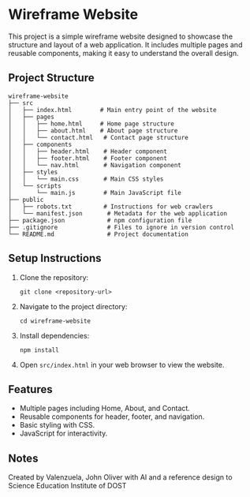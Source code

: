 # Wireframe Website

This project is a simple wireframe website designed to showcase the structure and layout of a web application. It includes multiple pages and reusable components, making it easy to understand the overall design.

## Project Structure

```
wireframe-website
├── src
│   ├── index.html        # Main entry point of the website
│   ├── pages
│   │   ├── home.html     # Home page structure
│   │   ├── about.html    # About page structure
│   │   └── contact.html   # Contact page structure
│   ├── components
│   │   ├── header.html    # Header component
│   │   ├── footer.html    # Footer component
│   │   └── nav.html       # Navigation component
│   ├── styles
│   │   └── main.css       # Main CSS styles
│   └── scripts
│       └── main.js        # Main JavaScript file
├── public
│   ├── robots.txt         # Instructions for web crawlers
│   └── manifest.json       # Metadata for the web application
├── package.json            # npm configuration file
├── .gitignore              # Files to ignore in version control
└── README.md               # Project documentation
```

## Setup Instructions

1. Clone the repository:
   ```
   git clone <repository-url>
   ```

2. Navigate to the project directory:
   ```
   cd wireframe-website
   ```

3. Install dependencies:
   ```
   npm install
   ```

4. Open `src/index.html` in your web browser to view the website.

## Features

- Multiple pages including Home, About, and Contact.
- Reusable components for header, footer, and navigation.
- Basic styling with CSS.
- JavaScript for interactivity.

## Notes

Created by Valenzuela, John Oliver with AI and a reference design to Science Education Institute of DOST